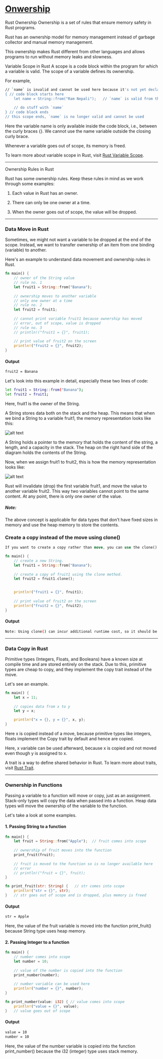 # [Onwership](https://www.programiz.com/rust/ownership)

Rust Ownership
Ownership is a set of rules that ensure memory safety in Rust programs.

Rust has an ownership model for memory management instead of garbage collector and manual memory management.

This ownership makes Rust different from other languages and allows programs to run without memory leaks and slowness.

Variable Scope in Rust
A scope is a code block within the program for which a variable is valid. The scope of a variable defines its ownership.

For example,

```bash
// `name` is invalid and cannot be used here because it's not yet declared
{ // code block starts here
    let name = String::from("Ram Nepali");   // `name` is valid from this point forward
    
    // do stuff with `name`
} // code block ends
// this scope ends, `name` is no longer valid and cannot be used

```

Here the variable name is only available inside the code block, i.e., between the curly braces {}. We cannot use the name variable outside the closing curly brace.

Whenever a variable goes out of scope, its memory is freed.

To learn more about variable scope in Rust, visit [Rust Variable Scope](https://www.programiz.com/rust/variable-scope).

____

Ownership Rules in Rust

Rust has some ownership rules. Keep these rules in mind as we work through some examples:

1. Each value in Rust has an owner.

2. There can only be one owner at a time.

3. When the owner goes out of scope, the value will be dropped.

____

### Data Move in Rust

Sometimes, we might not want a variable to be dropped at the end of the scope. Instead, we want to transfer ownership of an item from one binding (variable) to another.

Here's an example to understand data movement and ownership rules in Rust.

```rust
fn main() {
    // owner of the String value
    // rule no. 1 
    let fruit1 = String::from("Banana");
    
    // ownership moves to another variable
    // only one owner at a time
    // rule no. 2
    let fruit2 = fruit1;
    
    // cannot print variable fruit1 because ownership has moved
    // error, out of scope, value is dropped
    // rule no. 3
    // println!("fruit1 = {}", fruit1);
    
    // print value of fruit2 on the screen
    println!("fruit2 = {}", fruit2);
}
```

#### Output

```bash
fruit2 = Banana
```

Let's look into this example in detail, especially these two lines of code:

```bash
let fruit1 = String::from("Banana");
let fruit2 = fruit1;
```

Here, fruit1 is the owner of the String.

A String stores data both on the stack and the heap. This means that when we bind a String to a variable fruit1, the memory representation looks like this:

![alt text](image.png)

A String holds a pointer to the memory that holds the content of the string, a length, and a capacity in the stack. The heap on the right hand side of the diagram holds the contents of the String.

Now, when we assign fruit1 to fruit2, this is how the memory representation looks like:

![alt text](image-1.png)

Rust will invalidate (drop) the first variable fruit1, and move the value to another variable fruit2. This way two variables cannot point to the same content. At any point, there is only one owner of the value.

##### Note: 

The above concept is applicable for data types that don't have fixed sizes in memory and use the heap memory to store the contents.

### Create a copy instead of the move using clone()

```rust
If you want to create a copy rather than move, you can use the clone() method. For example,

fn main() {
    // create a new String.
    let fruit1 = String::from("Banana");
    
    // create a copy of fruit1 using the clone method.
    let fruit2 = fruit1.clone();
    

    println!("fruit1 = {}", fruit1);
    
    // print value of fruit2 on the screen
    println!("fruit2 = {}", fruit2);
}
```

#### Output

```bash
Note: Using clone() can incur additional runtime cost, so it should be used sensibly.
```

____

### Data Copy in Rust

Primitive types (Integers, Floats, and Booleans) have a known size at compile time and are stored entirely on the stack. Due to this, primitive types are cheap to copy, and they implement the copy trait instead of the move.

Let's see an example.

```rust
fn main() {
    let x = 11;
    
    // copies data from x to y 
    let y = x;

    println!("x = {}, y = {}", x, y);
}
```

Here x is copied instead of a move, because primitive types like integers, floats implement the Copy trait by default and hence are copied.

Here, x variable can be used afterward, because x is copied and not moved even though y is assigned to x.

A trait is a way to define shared behavior in Rust. To learn more about traits, visit [Rust Trait](https://www.programiz.com/rust/trait).

____

### Ownership in Functions

Passing a variable to a function will move or copy, just as an assignment. Stack-only types will copy the data when passed into a function. Heap data types will move the ownership of the variable to the function.

Let's take a look at some examples.

#### 1. Passing String to a function

```rust
fn main() {
    let fruit = String::from("Apple");  // fruit comes into scope
    
    // ownership of fruit moves into the function
    print_fruit(fruit);
    
    // fruit is moved to the function so is no longer available here
    // error
    // println!("fruit = {}", fruit);
}

fn print_fruit(str: String) {   // str comes into scope
    println!("str = {}", str);
}   // str goes out of scope and is dropped, plus memory is freed
```

#### Output

```bash
str = Apple
```

Here, the value of the fruit variable is moved into the function print_fruit() because String type uses heap memory.

#### 2. Passing Integer to a function

```rust
fn main() {
    // number comes into scope
    let number = 10;
    
    // value of the number is copied into the function
    print_number(number);
    
    // number variable can be used here
    println!("number = {}", number);
}

fn print_number(value: i32) { // value comes into scope
    println!("value = {}", value);
}   // value goes out of scope
```

#### Output

```bash
value = 10
number = 10
```

Here, the value of the number variable is copied into the function print_number() because the i32 (integer) type uses stack memory.

